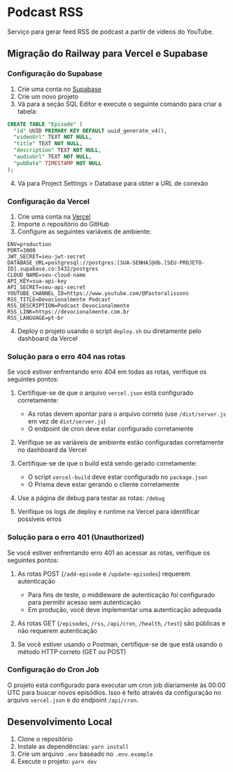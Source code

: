 # Podcast RSS

Serviço para gerar feed RSS de podcast a partir de vídeos do YouTube.

## Migração do Railway para Vercel e Supabase

### Configuração do Supabase

1. Crie uma conta no [Supabase](https://supabase.com/)
2. Crie um novo projeto
3. Vá para a seção SQL Editor e execute o seguinte comando para criar a tabela:

```sql
CREATE TABLE "Episode" (
  "id" UUID PRIMARY KEY DEFAULT uuid_generate_v4(),
  "videoUrl" TEXT NOT NULL,
  "title" TEXT NOT NULL,
  "description" TEXT NOT NULL,
  "audioUrl" TEXT NOT NULL,
  "pubDate" TIMESTAMP NOT NULL
);
```

4. Vá para Project Settings > Database para obter a URL de conexão

### Configuração da Vercel

1. Crie uma conta na [Vercel](https://vercel.com/)
2. Importe o repositório do GitHub
3. Configure as seguintes variáveis de ambiente:

```
ENV=production
PORT=3000
JWT_SECRET=seu-jwt-secret
DATABASE_URL=postgresql://postgres:[SUA-SENHA]@db.[SEU-PROJETO-ID].supabase.co:5432/postgres
CLOUD_NAME=seu-cloud-name
API_KEY=sua-api-key
API_SECRET=seu-api-secret
YOUTUBE_CHANNEL_ID=https://www.youtube.com/@Pastoralissons
RSS_TITLE=Devocionalmente Podcast
RSS_DESCRIPTION=Podcast Devocionalmente
RSS_LINK=https://devocionalmente.com.br
RSS_LANGUAGE=pt-br
```

4. Deploy o projeto usando o script `deploy.sh` ou diretamente pelo dashboard da Vercel

### Solução para o erro 404 nas rotas

Se você estiver enfrentando erro 404 em todas as rotas, verifique os seguintes pontos:

1. Certifique-se de que o arquivo `vercel.json` está configurado corretamente:
   - As rotas devem apontar para o arquivo correto (use `/dist/server.js` em vez de `dist/server.js`)
   - O endpoint de cron deve estar configurado corretamente

2. Verifique se as variáveis de ambiente estão configuradas corretamente no dashboard da Vercel

3. Certifique-se de que o build está sendo gerado corretamente:
   - O script `vercel-build` deve estar configurado no `package.json`
   - O Prisma deve estar gerando o cliente corretamente

4. Use a página de debug para testar as rotas: `/debug`

5. Verifique os logs de deploy e runtime na Vercel para identificar possíveis erros

### Solução para o erro 401 (Unauthorized)

Se você estiver enfrentando erro 401 ao acessar as rotas, verifique os seguintes pontos:

1. As rotas POST (`/add-episode` e `/update-episodes`) requerem autenticação
   - Para fins de teste, o middleware de autenticação foi configurado para permitir acesso sem autenticação
   - Em produção, você deve implementar uma autenticação adequada

2. As rotas GET (`/episodes`, `/rss`, `/api/cron`, `/health`, `/test`) são públicas e não requerem autenticação

3. Se você estiver usando o Postman, certifique-se de que está usando o método HTTP correto (GET ou POST)

### Configuração do Cron Job

O projeto está configurado para executar um cron job diariamente às 00:00 UTC para buscar novos episódios. Isso é feito através da configuração no arquivo `vercel.json` e do endpoint `/api/cron`.

## Desenvolvimento Local

1. Clone o repositório
2. Instale as dependências: `yarn install`
3. Crie um arquivo `.env` baseado no `.env.example`
4. Execute o projeto: `yarn dev` 